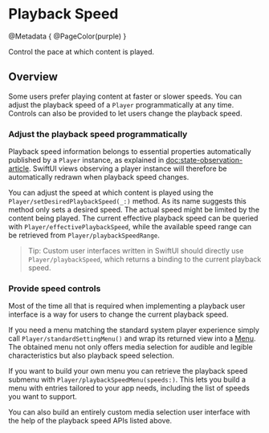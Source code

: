 # Playback Speed

@Metadata {
    @PageColor(purple)
}

Control the pace at which content is played.

## Overview

Some users prefer playing content at faster or slower speeds. You can adjust the playback speed of a ``Player`` programmatically at any time. Controls can also be provided to let users change the playback speed.

### Adjust the playback speed programmatically

Playback speed information belongs to essential properties automatically published by a ``Player`` instance, as explained in <doc:state-observation-article>. SwiftUI views observing a player instance will therefore be automatically redrawn when playback speed changes.

You can adjust the speed at which content is played using the ``Player/setDesiredPlaybackSpeed(_:)`` method. As its name suggests this method only sets a desired speed. The actual speed might be limited by the content being played. The current effective playback speed can be queried with ``Player/effectivePlaybackSpeed``, while the available speed range can be retrieved from ``Player/playbackSpeedRange``.

> Tip: Custom user interfaces written in SwiftUI should directly use ``Player/playbackSpeed``, which returns a binding to the current playback speed.

### Provide speed controls

Most of the time all that is required when implementing a playback user interface is a way for users to change the current playback speed.

If you need a menu matching the standard system player experience simply call ``Player/standardSettingMenu()`` and wrap its returned view into a [Menu](https://developer.apple.com/documentation/swiftui/menu). The obtained menu not only offers media selection for audible and legible characteristics but also playback speed selection.

If you want to build your own menu you can retrieve the playback speed submenu with ``Player/playbackSpeedMenu(speeds:)``.  This lets you build a menu with entries tailored to your app needs, including the list of speeds you want to support.

You can also build an entirely custom media selection user interface with the help of the playback speed APIs listed above.
